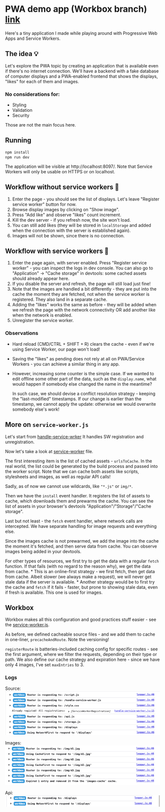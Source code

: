 # PWA demo app (Workbox branch) [link](https://pwa-demo.oto-jest-wawrzyn.pl/)

Here's a tiny application I made while playing around with Progressive Web Apps and Service Workers.

## The idea 💡

Let's explore the PWA topic by creating an application that is available even if there's no internet connection. We'll have a backend with a fake database of computer displays and a PWA-enabled frontend that shows the displays, "likes" for each of them and images.

### No considerations for:

* Styling
* Validation
* Security

Those are not the main focus here.

## Running

```
npm install
npm run dev
```
The application will be visible at http://localhost:8097/. Note that Service Workers will only be usable on HTTPS or on localhost.

## Workflow without service workers 📵

1) Enter the page - you should see the list of displays. Let's leave "Register service worker" button for now.
1) Browse display images by clicking on "Show image".
1) Press "Add like" and observe "likes" count increment.
1) Kill the dev server - if you refresh now, the site won't load.
1) You can still add likes (they will be stored in `localStorage` and added when the connection with the server is established again).
1) Images will not be shown, since there is no connection.

## Workflow with service workers 🚀

1) Enter the page again, with server enabled. Press "Register service worker" - you can inspect the logs in dev console. You can also go to "Application" -> "Cache storage" in devtools: some cached assets should already appear here.
1) If you disable the server and refresh, the page will still load just fine!
1) Note that the images are handled a bit differently - they are put into the cache the moment they are fetched, not when the service worker is registered. They also land in a separate cache.
1) Adding the "likes" works the same as before - they will be added when we refresh the page with the network connectivity OR add another like when the network is enabled.
1) Unregister the service worker.

### Observations

* Hard reload (CMD/CTRL + SHIFT + R) clears the cache - even if we're using Service Worker, our page won't load!
* Saving the "likes" as pending does not rely at all on PWA/Service Workers - you can achieve a similar thing in any app.
* However, increasing some counter is the simple case. If we wanted to edit offline some other part of the data, such as the `display.name`, what would happen if somebody else changed the name in the meantime?
    
    In such case, we should devise a conflict resolution strategy - keeping the "last-modified" timestamps. If our change is earlier than the timestamp, we cannot apply the update: otherwise we would overwrite somebody else's work! 

## More on `service-worker.js`

Let's start from [handle-service-wrker](./public/handle-service-worker.js) It handles SW registration and unregistration.

Now let's take a look at [service-worker](./public/service-worker.js) file.

The first interesting item is the list of cached assets - `urlsToCache`. In the real world, the list could be generated by the build process and passed into the worker script. Note that we can cache both assets like scripts, stylesheets and images, as well as regular API calls!

Sadly, as of now we cannot use wildcards, like `"*.js"` or `img/*`.

Then we have the `install` event handler. It registers the list of assets to cache, which downloads them and prewarms the cache. You can see the list of assets in your browser's devtools "Application"/"Storage"/"Cache storage".

Last but not least - the `fetch` event handler, where network calls are intercepted. We have separate handling for image requests and everything else.

Since the images cache is not prewarmed, we add the image into the cache the moment it's fetched, and then serve data from cache. You can observe images being added in your devtools.

For other types of resources, we first try to get the data with a regular `fetch` function. If that fails (with no regard to the reason why), we get the data from cache.
    * This is an online-first strategy - we first fetch, then get data from cache. Albeit slower (we always make a request), we will never get stale data if the server is available.
    * Another strategy would be to first try the cache and `fetch` if it fails - faster, but prone to showing stale data, even if fresh is available. This one is used for images.

## Workbox

Workbox makes all this configuration and good practices stuff easier - see the [service-worker.js](public/service-worker.js).

As before, we defined cacheable source files - and we add them to cache in one-liner, `precacheAndRoute`. Note the versioning!

`registerRoute` is batteries-included caching config for specific routes - see the first argument, where we filter the requests, depending on their type or path. We also define our cache strategy and expiration here - since we have only 4 images, I've set `maxEntries` to 3.

### Logs

Source:
![source caching logs](./assets/source.png)

Images:
![images caching logs](./assets/images.png)

Api:
![api caching logs](./assets/api.png)